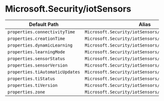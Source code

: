 # Microsoft.Security/iotSensors

| Default Path | Alias |
|---|---|
| `properties.connectivityTime` | `Microsoft.Security/iotSensors/connectivityTime` |
| `properties.creationTime` | `Microsoft.Security/iotSensors/creationTime` |
| `properties.dynamicLearning` | `Microsoft.Security/iotSensors/dynamicLearning` |
| `properties.learningMode` | `Microsoft.Security/iotSensors/learningMode` |
| `properties.sensorStatus` | `Microsoft.Security/iotSensors/sensorStatus` |
| `properties.sensorVersion` | `Microsoft.Security/iotSensors/sensorVersion` |
| `properties.tiAutomaticUpdates` | `Microsoft.Security/iotSensors/tiAutomaticUpdates` |
| `properties.tiStatus` | `Microsoft.Security/iotSensors/tiStatus` |
| `properties.tiVersion` | `Microsoft.Security/iotSensors/tiVersion` |
| `properties.zone` | `Microsoft.Security/iotSensors/zone` |

